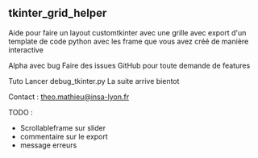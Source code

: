 ## tkinter_grid_helper

Aide pour faire un layout customtkinter avec une grille 
avec export d'un template de code python avec les frame que vous avez créé de manière interactive 

Alpha avec bug 
Faire des issues GitHub pour toute demande de features

Tuto 
Lancer debug_tkinter.py 
La suite arrive bientot 

Contact : theo.mathieu@insa-lyon.fr

TODO :
- Scrollableframe sur slider 
- commentaire sur le export 
- message erreurs 
